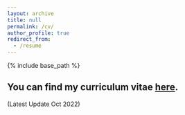 ```yaml
---
layout: archive
title: null
permalink: /cv/
author_profile: true
redirect_from:
  - /resume
---
```


{% include base_path %}

## You can find my curriculum vitae [here](https://zf-z.github.io/files/CV-Zhengfei-2022-Oct.pdf). 

(Latest Update Oct 2022)
